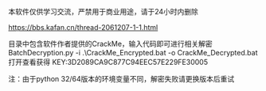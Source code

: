 本软件仅供学习交流，严禁用于商业用途，请于24小时内删除

https://bbs.kafan.cn/thread-2061207-1-1.html

目录中包含软件作者提供的CrackMe，输入代码即可进行相关解密
BatchDecryption.py -i .\CrackMe_Encrypted.bat -o CrackMe_Decrypted.bat
打开查看获得
KEY:3D2089CA9C877C94EEC57E229FE30005

注：由于python 32/64版本的环境变量不同，解密失败请更换版本后重试
